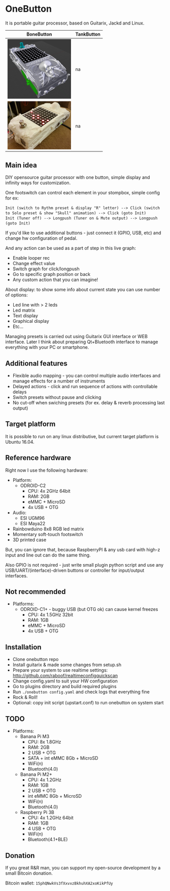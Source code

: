 OneButton
=========
It is portable guitar processor, based on Guitarix, Jackd and Linux.

| BoneButton | TankButton |
| ---------- | ---------- |
| <img src="/doc/bonebutton-body-3d.jpg" width="200"> | na |
| <img src="/doc/bonebutton-body-live.jpg" width="200"> | na |

Main idea
---------
DIY opensource guitar processor with one button, simple display and infinity ways for customization.

One footswitch can control each element in your stompbox, simple config for ex:
```
Init (switch to Rythm preset & display "R" letter) --> Click (switch to Solo preset & show "Skull" animation) --> Click (goto Init)
Init (Tuner off) --> Longpush (Tuner on & Mute output) --> Longpush (goto Init)
```
If you'd like to use additional buttons - just connect it (GPIO, USB, etc) and change hw configuration of pedal.

And any action can be used as a part of step in this live graph:
* Enable looper rec
* Change effect value
* Switch graph for click/longpush
* Go to specific graph position or back
* Any custom action that you can imagine!

About display: to show some info about current state you can use number of options:
* Led line with > 2 leds
* Led matrix
* Text display
* Graphical display
* Etc...

Managing presets is carried out using Guitarix GUI interface or WEB interface. Later I think about preparing Qt+Bluetooth interface to manage everything with your PC or smartphone.

Additional features
-------------------
* Flexible audio mapping - you can control multiple audio interfaces and manage effects for a number of instruments
* Delayed actions - click and run sequence of actions with controllable delays
* Switch presets without pause and clicking
* No cut-off when swiching presets (for ex. delay & reverb processing last output)

Target platform
---------------
It is possible to run on any linux distributive, but current target platform is Ubuntu 16.04.

Reference hardware
------------------
Right now I use the following hardware:
* Platform:
  * ODROID-C2
    + CPU: 4x 2GHz 64bit
    + RAM: 2GB
    + eMMC + MicroSD
    + 4x USB + OTG
* Audio:
  * ESI UGM96
  * ESI Maya22
* Rainbowduino 8x8 RGB led matrix
* Momentary soft-touch footswitch
* 3D printed case

But, you can ignore that, because RaspberryPI & any usb card with high-z input and line out can do the same thing.

Also GPIO is not required - just write small plugin python script and use any USB/UART/(interface)-driven buttons or controller for input/output interfaces.

Not recommended
---------------
* Platforms:
  * ODROID-C1+ - buggy USB (but OTG ok) can cause kernel freezes
    + CPU: 4x 1.5GHz 32bit
    + RAM: 1GB
    + eMMC + MicroSD
    + 4x USB + OTG

Installation
------------
* Clone onebutton repo
* Install guitarix & made some changes from setup.sh
* Prepare your system to use realtime settings: http://github.com/raboof/realtimeconfigquickscan
* Change config.yaml to suit your HW configuration
* Go to plugins directory and build required plugins
* Run `./onebutton config.yaml` and check logs that everything fine
* Rock & Roll!
* Optional: copy init script (upstart.conf) to run onebutton on system start

TODO
----
* Platforms:
  * Banana Pi M3
    + CPU: 8x 1.8GHz
    + RAM: 2GB
    + 2 USB + OTG
    + SATA + int eMMC 8Gb + MicroSD
    + WiFi(n)
    + Bluetooth(4.0)
  * Banana Pi M2+
    + CPU: 4x 1.2GHz
    + RAM: 1GB
    + 2 USB + OTG
    + int eMMC 8Gb + MicroSD
    + WiFi(n)
    + Bluetooth(4.0)
  * Raspberry Pi 3B
    + CPU: 4x 1.2GHz 64bit
    + RAM: 1GB
    + 4 USB + OTG
    + WiFi(n)
    + Bluetooth(4.1+BLE)

Donation
--------
If you great R&R man, you can support my open-source development by a small Bitcoin donation.

Bitcoin wallet: `15phQNwkVs3fXxvxzBkhuhXA2xoKikPfUy`

